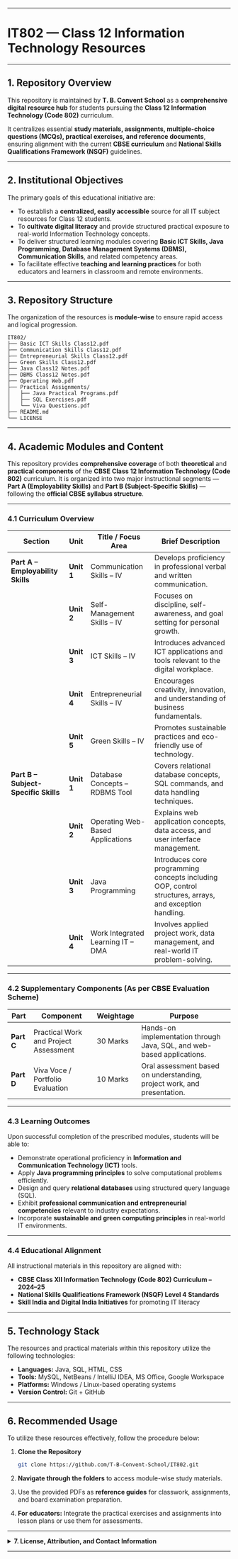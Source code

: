 
---

# IT802 — Class 12 Information Technology Resources

<!-- Badges: Indicating key project status and licensing. -->

---

## 1. Repository Overview

This repository is maintained by **T. B. Convent School** as a **comprehensive digital resource hub** for students pursuing the **Class 12 Information Technology (Code 802)** curriculum.

It centralizes essential **study materials, assignments, multiple-choice questions (MCQs), practical exercises, and reference documents**, ensuring alignment with the current **CBSE curriculum** and **National Skills Qualifications Framework (NSQF)** guidelines.

---

## 2. Institutional Objectives

The primary goals of this educational initiative are:

* To establish a **centralized, easily accessible** source for all IT subject resources for Class 12 students.
* To **cultivate digital literacy** and provide structured practical exposure to real-world Information Technology concepts.
* To deliver structured learning modules covering **Basic ICT Skills, Java Programming, Database Management Systems (DBMS), Communication Skills**, and related competency areas.
* To facilitate effective **teaching and learning practices** for both educators and learners in classroom and remote environments.

---

## 3. Repository Structure

The organization of the resources is **module-wise** to ensure rapid access and logical progression.

```
IT802/
├── Basic ICT Skills Class12.pdf
├── Communication Skills Class12.pdf
├── Entrepreneurial Skills Class12.pdf
├── Green Skills Class12.pdf
├── Java Class12 Notes.pdf
├── DBMS Class12 Notes.pdf
├── Operating Web.pdf
├── Practical Assignments/
│   ├── Java Practical Programs.pdf
│   ├── SQL Exercises.pdf
│   └── Viva Questions.pdf
├── README.md
└── LICENSE
```

---

## 4. Academic Modules and Content

This repository provides **comprehensive coverage** of both **theoretical** and **practical components** of the **CBSE Class 12 Information Technology (Code 802)** curriculum.
It is organized into two major instructional segments — **Part A (Employability Skills)** and **Part B (Subject-Specific Skills)** — following the **official CBSE syllabus structure**.

---

### 4.1 Curriculum Overview

| **Section**                          | **Unit**   | **Title / Focus Area**            | **Brief Description**                                                                                   |
| ------------------------------------ | ---------- | --------------------------------- | ------------------------------------------------------------------------------------------------------- |
| **Part A – Employability Skills**    | **Unit 1** | Communication Skills – IV         | Develops proficiency in professional verbal and written communication.                                  |
|                                      | **Unit 2** | Self-Management Skills – IV       | Focuses on discipline, self-awareness, and goal setting for personal growth.                            |
|                                      | **Unit 3** | ICT Skills – IV                   | Introduces advanced ICT applications and tools relevant to the digital workplace.                       |
|                                      | **Unit 4** | Entrepreneurial Skills – IV       | Encourages creativity, innovation, and understanding of business fundamentals.                          |
|                                      | **Unit 5** | Green Skills – IV                 | Promotes sustainable practices and eco-friendly use of technology.                                      |
| **Part B – Subject-Specific Skills** | **Unit 1** | Database Concepts – RDBMS Tool    | Covers relational database concepts, SQL commands, and data handling techniques.                        |
|                                      | **Unit 2** | Operating Web-Based Applications  | Explains web application concepts, data access, and user interface management.                          |
|                                      | **Unit 3** | Java Programming                  | Introduces core programming concepts including OOP, control structures, arrays, and exception handling. |
|                                      | **Unit 4** | Work Integrated Learning IT – DMA | Involves applied project work, data management, and real-world IT problem-solving.                      |

---

### 4.2 Supplementary Components (As per CBSE Evaluation Scheme)

| **Part**   | **Component**                         | **Weightage** | **Purpose**                                                             |
| ---------- | ------------------------------------- | ------------- | ----------------------------------------------------------------------- |
| **Part C** | Practical Work and Project Assessment | 30 Marks      | Hands-on implementation through Java, SQL, and web-based applications.  |
| **Part D** | Viva Voce / Portfolio Evaluation      | 10 Marks      | Oral assessment based on understanding, project work, and presentation. |

---

### 4.3 Learning Outcomes

Upon successful completion of the prescribed modules, students will be able to:

* Demonstrate operational proficiency in **Information and Communication Technology (ICT)** tools.
* Apply **Java programming principles** to solve computational problems efficiently.
* Design and query **relational databases** using structured query language (SQL).
* Exhibit **professional communication and entrepreneurial competencies** relevant to industry expectations.
* Incorporate **sustainable and green computing principles** in real-world IT environments.

---

### 4.4 Educational Alignment

All instructional materials in this repository are aligned with:

* **CBSE Class XII Information Technology (Code 802) Curriculum – 2024–25**
* **National Skills Qualifications Framework (NSQF) Level 4 Standards**
* **Skill India and Digital India Initiatives** for promoting IT literacy

---

## 5. Technology Stack

The resources and practical materials within this repository utilize the following technologies:

* **Languages:** Java, SQL, HTML, CSS
* **Tools:** MySQL, NetBeans / IntelliJ IDEA, MS Office, Google Workspace
* **Platforms:** Windows / Linux-based operating systems
* **Version Control:** Git + GitHub

---

## 6. Recommended Usage

To utilize these resources effectively, follow the procedure below:

1. **Clone the Repository**

   ```bash
   git clone https://github.com/T-B-Convent-School/IT802.git
   ```

2. **Navigate through the folders** to access module-wise study materials.

3. Use the provided PDFs as **reference guides** for classwork, assignments, and board examination preparation.

4. **For educators:** Integrate the practical exercises and assignments into lesson plans or use them for assessments.

---

<details>
<summary><strong>7. License, Attribution, and Contact Information</strong></summary>

### License

This project’s resources are distributed under the **MIT License**.
Refer to the [LICENSE](./License) file for usage permissions, limitations, and attribution requirements.

---

### Contributors

This initiative is a collaborative effort by:

* **T. B. Convent School Faculty – IT Department**
* **Student Contributors (Batch 2025–26)**

For substantial contributions to content or code, contact the repository maintainer via email or open a pull request.

---

### Contact Information

**T. B. Convent School**
Location: Faridabad, Haryana, India
Website: [https://github.com/T-B-Convent-School](https://github.com/T-B-Convent-School)

---

### Support Statement

If this repository benefits your studies or teaching practice, please **star the repository** and share it with other IT students.
Your support strengthens the school’s commitment to providing **excellent digital learning resources**.

</details>

---
